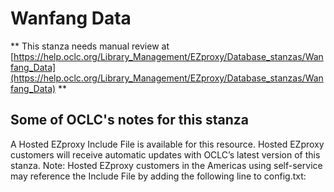 # Wanfang Data
** This stanza needs manual review at [https://help.oclc.org/Library_Management/EZproxy/Database_stanzas/Wanfang_Data](https://help.oclc.org/Library_Management/EZproxy/Database_stanzas/Wanfang_Data) **

## Some of OCLC's notes for this stanza

A Hosted EZproxy Include File is available for this resource. Hosted EZproxy customers will receive automatic updates with OCLC&rsquo;s latest version of this stanza. Note: Hosted EZproxy customers in the Americas using self-service may reference the Include File by adding the following line to config.txt:

&nbsp;

&nbsp;
